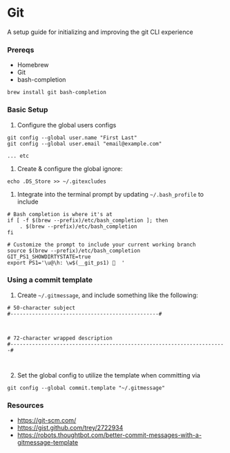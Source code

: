 # Git

A setup guide for initializing and improving the git CLI experience

### Prereqs

- Homebrew
- Git
- bash-completion

```
brew install git bash-completion
```

### Basic Setup

1. Configure the global users configs  
  ```
  git config --global user.name "First Last"
  git config --global user.email "email@example.com"
  
  ... etc
  ```
  
1. Create & configure the global ignore:  
  ```
  echo .DS_Store >> ~/.gitexcludes
  ```
  
1. Integrate into the terminal prompt by updating `~/.bash_profile` to include  
  ```
  # Bash completion is where it's at
  if [ -f $(brew --prefix)/etc/bash_completion ]; then
      . $(brew --prefix)/etc/bash_completion
  fi
  
  # Customize the prompt to include your current working branch
  source $(brew --prefix)/etc/bash_completion
  GIT_PS1_SHOWDIRTYSTATE=true
  export PS1='\u@\h: \w$(__git_ps1) 🧀  '
  ```

### Using a commit template

1. Create `~/.gitmessage`, and include something like the following:
  ```
  # 50-character subject
  #------------------------------------------------#
  
  
  
  # 72-character wrapped description
  #----------------------------------------------------------------------#
  
  
  
  ```

2. Set the global config to utilize the template when committing via  
  ```
  git config --global commit.template "~/.gitmessage"
  ```

### Resources

- https://git-scm.com/
- https://gist.github.com/trey/2722934
- https://robots.thoughtbot.com/better-commit-messages-with-a-gitmessage-template
